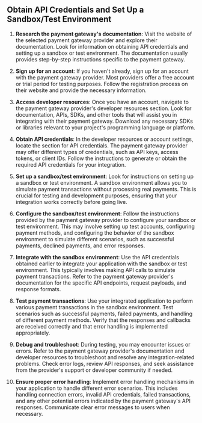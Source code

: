 

## Obtain API Credentials and Set Up a Sandbox/Test Environment

1. **Research the payment gateway's documentation**: Visit the website of the selected payment gateway provider and explore their documentation. Look for information on obtaining API credentials and setting up a sandbox or test environment. The documentation usually provides step-by-step instructions specific to the payment gateway.

2. **Sign up for an account**: If you haven't already, sign up for an account with the payment gateway provider. Most providers offer a free account or trial period for testing purposes. Follow the registration process on their website and provide the necessary information.

3. **Access developer resources**: Once you have an account, navigate to the payment gateway provider's developer resources section. Look for documentation, APIs, SDKs, and other tools that will assist you in integrating with their payment gateway. Download any necessary SDKs or libraries relevant to your project's programming language or platform.

4. **Obtain API credentials**: In the developer resources or account settings, locate the section for API credentials. The payment gateway provider may offer different types of credentials, such as API keys, access tokens, or client IDs. Follow the instructions to generate or obtain the required API credentials for your integration.

5. **Set up a sandbox/test environment**: Look for instructions on setting up a sandbox or test environment. A sandbox environment allows you to simulate payment transactions without processing real payments. This is crucial for testing and development purposes, ensuring that your integration works correctly before going live.

6. **Configure the sandbox/test environment**: Follow the instructions provided by the payment gateway provider to configure your sandbox or test environment. This may involve setting up test accounts, configuring payment methods, and configuring the behavior of the sandbox environment to simulate different scenarios, such as successful payments, declined payments, and error responses.

7. **Integrate with the sandbox environment**: Use the API credentials obtained earlier to integrate your application with the sandbox or test environment. This typically involves making API calls to simulate payment transactions. Refer to the payment gateway provider's documentation for the specific API endpoints, request payloads, and response formats.

8. **Test payment transactions**: Use your integrated application to perform various payment transactions in the sandbox environment. Test scenarios such as successful payments, failed payments, and handling of different payment methods. Verify that the responses and callbacks are received correctly and that error handling is implemented appropriately.

9. **Debug and troubleshoot**: During testing, you may encounter issues or errors. Refer to the payment gateway provider's documentation and developer resources to troubleshoot and resolve any integration-related problems. Check error logs, review API responses, and seek assistance from the provider's support or developer community if needed.

10. **Ensure proper error handling**: Implement error handling mechanisms in your application to handle different error scenarios. This includes handling connection errors, invalid API credentials, failed transactions, and any other potential errors indicated by the payment gateway's API responses. Communicate clear error messages to users when necessary.
